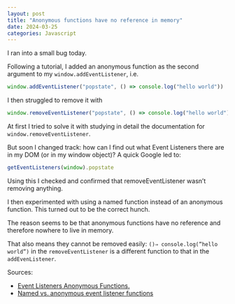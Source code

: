 ```yaml
---
layout: post
title: "Anonymous functions have no reference in memory"
date: 2024-03-25
categories: Javascript
---
```


I ran into a small bug today.

Following a tutorial, I added an anonymous function as the second argument to my ```window.addEventListener```, i.e.

```js
window.addEventListener("popstate", () => console.log("hello world"))
```

I then struggled to remove it with

```js
window.removeEventListener("popstate", () => console.log("hello world"))
```

At first I tried to solve it with studying in detail the documentation for ```window.removeEventListener```.

But soon I changed track: how can I find out what Event Listeners there are in my DOM (or in my window object)? A quick Google led to:

```js
getEventListeners(window).popstate
```

Using this I checked and confirmed that removeEventListener wasn’t removing anything.

I then experimented with using a named function instead of an anonymous function. This turned out to be the correct hunch.

The reason seems to be that anonymous functions have no reference and therefore nowhere to live in memory.  

That also means they cannot be removed easily: ```()⇒ console.log(”hello world”)``` in the ```removeEventListener``` is a different function to that in the ```addEvenListener```.

Sources: 
- [Event Listeners Anonymous Functions.](https://gomakethings.com/named-vs-anonymous-event-listener-functions/) 
- [Named vs. anonymous event listener functions](https://gomakethings.com/named-vs-anonymous-event-listener-functions/)
